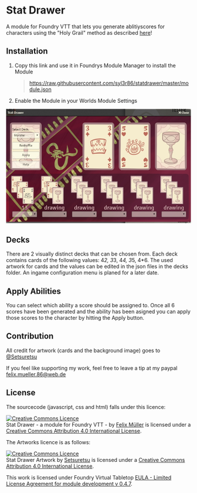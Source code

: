 # Stat Drawer

A module for Foundry VTT that lets you generate ablitiyscores for characters using the "Holy Grail" method as described [here](https://www.reddit.com/r/DnD/comments/c67dft/oc_another_character_stat_generation_method_i/)!

## Installation
1. Copy this link and use it in Foundrys Module Manager to install the Module

    > https://raw.githubusercontent.com/syl3r86/statdrawer/master/module.json
    
2. Enable the Module in your Worlds Module Settings

<a href="https://streamable.com/q3ch7" title="Preview"><img src="preview.jpg" alt="Preview" /></a>

## Decks
There are 2 visually distinct decks that can be chosen from. Each deck contains cards of the following values: 4*2, 3*3, 4*4, 3*5, 4*6.
The used artwork for cards and the values can be edited in the json files in the decks folder.
An ingame configuration menu is planed for a later date.

## Apply Abilities
You can select which ability a score should be assigned to. Once all 6 scores have been generated and the ability has been asigned you can apply those scores to the character by hitting the Apply button.

## Contribution
All credit for artwork (cards and the background image) goes to [@Setsuretsu](https://twitter.com/setsuretsu)

If you feel like supporting my work, feel free to leave a tip at my paypal felix.mueller.86@web.de

## License
The sourcecode (javascript, css and html) falls under this licence:

<a rel="license" href="http://creativecommons.org/licenses/by/4.0/"><img alt="Creative Commons Licence" style="border-width:0" src="https://i.creativecommons.org/l/by/4.0/88x31.png" /></a><br /><span xmlns:dct="http://purl.org/dc/terms/" property="dct:title">Stat Drawer - a module for Foundry VTT -</span> by <a xmlns:cc="http://creativecommons.org/ns#" href="https://github.com/syl3r86?tab=repositories" property="cc:attributionName" rel="cc:attributionURL">Felix Müller</a> is licensed under a <a rel="license" href="http://creativecommons.org/licenses/by/4.0/">Creative Commons Attribution 4.0 International License</a>.

The Artworks licence is as follows:

<a rel="license" href="http://creativecommons.org/licenses/by/4.0/"><img alt="Creative Commons Licence" style="border-width:0" src="https://i.creativecommons.org/l/by/4.0/88x31.png" /></a><br /><span xmlns:dct="http://purl.org/dc/terms/" property="dct:title">Stat Drawer Artwork</span> by <a xmlns:cc="http://creativecommons.org/ns#" href="https://twitter.com/setsuretsu" property="cc:attributionName" rel="cc:attributionURL">Setsuretsu</a> is licensed under a <a rel="license" href="http://creativecommons.org/licenses/by/4.0/">Creative Commons Attribution 4.0 International License</a>.

This work is licensed under Foundry Virtual Tabletop [EULA - Limited License Agreement for module development v 0.4.7](https://foundryvtt.com/article/license/).
